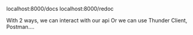 localhost:8000/docs
localhost:8000/redoc

With 2 ways, we can interact with our api
Or we can use Thunder Client, Postman....
